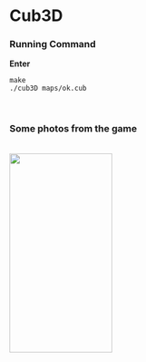 # Cub3D

### Running Command

**Enter**

```
make
./cub3D maps/ok.cub
```
<br>

### Some photos from the game

<br>
<img src="https://github.com/makbulut42/Cub3D/blob/master/img/img.png"  width="60%" height="30%">
